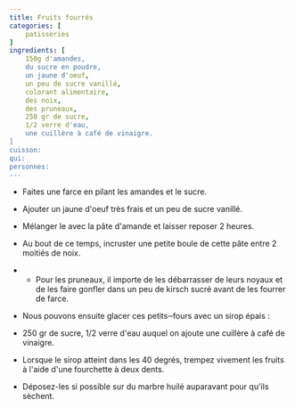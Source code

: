 ```yaml
---
title: Fruits fourrés
categories: [
    patisseries
]
ingredients: [
    150g d'amandes,
    du sucre en poudre,
    un jaune d'oeuf,
    un peu de sucre vanillé,
    colorant alimentaire,
    des noix,
    des pruneaux,
    250 gr de sucre,
    1/2 verre d'eau,
    une cuillère à café de vinaigre.   
]
cuisson: 
qui: 
personnes: 
---
```


* Faites une farce en pilant les amandes et le sucre.
* Ajouter un jaune d'oeuf très frais et un peu de sucre vanillé.
* Mélanger le avec la pâte d'amande et laisser reposer 2 heures.
* Au bout de ce temps, incruster une petite boule de cette pâte entre 2 moitiés de noix.

* * Pour les pruneaux, il importe de les débarrasser de leurs noyaux et de les faire gonfler dans un peu de kirsch sucré avant de les fourrer de farce.

* Nous pouvons ensuite glacer ces petits‒fours avec un sirop épais :
* 250 gr de sucre, 1/2 verre d'eau auquel on ajoute une cuillère à café de vinaigre.
* Lorsque le sirop atteint dans les 40 degrés, trempez vivement les fruits à l'aide d'une fourchette à deux dents.
* Déposez-les si possible sur du marbre huilé auparavant pour qu'ils sèchent.